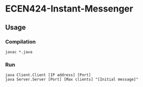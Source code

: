 # ECEN424-Instant-Messenger

## Usage
### Compilation
`javac *.java`
### Run
`java Client.Client [IP address] [Port]`  
`java Server.Server [Port] [Max clients] "[Initial message]"`

